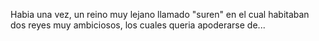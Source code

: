 Habia una vez, un reino muy lejano llamado "suren" en el cual habitaban dos reyes muy ambiciosos, los cuales queria apoderarse de...